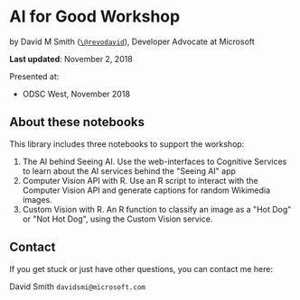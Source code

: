 # AI for Good Workshop

by David M Smith ([`\@revodavid`](https://twitter.com/revodavid)), Developer Advocate at Microsoft

**Last updated**: November 2, 2018  

Presented at:

* ODSC West, November 2018

## About these notebooks

This library includes three notebooks to support the workshop:

1. The AI behind Seeing AI. Use the web-interfaces to Cognitive Services to learn about the AI services behind the "Seeing AI" app
2. Computer Vision API with R. Use an R script to interact with the Computer Vision API and generate captions for random Wikimedia images.
3. Custom Vision with R. An R function to classify an image as a "Hot Dog" or "Not Hot Dog", using the Custom Vision service.

## Contact

If you get stuck or just have other questions, you can contact me here:

David Smith `davidsmi@microsoft.com`






